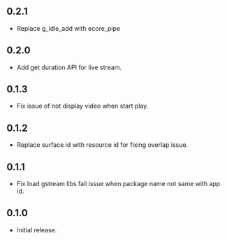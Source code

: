 ## 0.2.1

* Replace g_idle_add with ecore_pipe

## 0.2.0

* Add get duration API for live stream.

## 0.1.3

* Fix issue of not display video when start play.

## 0.1.2

* Replace surface id with resource id for fixing overlap issue.

## 0.1.1

* Fix load gstream libs fail issue when package name not same with app id.

## 0.1.0

* Initial release.
